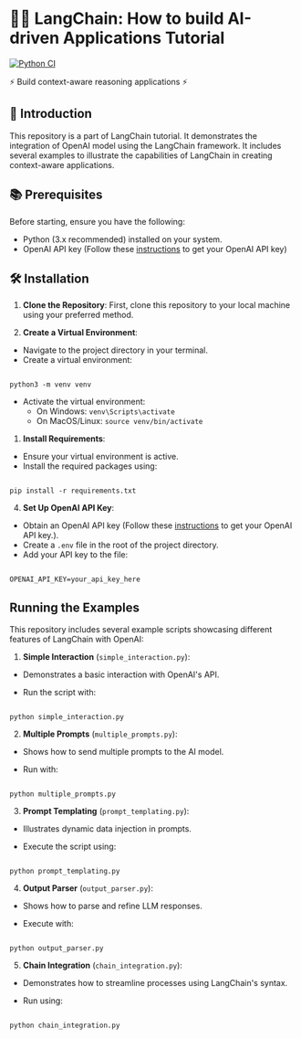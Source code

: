  

# 🦜️🔗 LangChain: How to build AI-driven Applications Tutorial 
[![Python CI](https://github.com/IoannisLazaridis-oc/LangChain-Tutorial/actions/workflows/python-ci.yml/badge.svg)](https://github.com/IoannisLazaridis-oc/LangChain-Tutorial/actions/workflows/python-ci.yml)

⚡ Build context-aware reasoning applications ⚡

## 🚀 Introduction
This repository is a part of LangChain tutorial. It demonstrates the integration of OpenAI model using the LangChain framework. It includes several examples to illustrate the capabilities of LangChain in creating context-aware applications.

## 📚 Prerequisites
Before starting, ensure you have the following:

- Python (3.x recommended) installed on your system.
- OpenAI API key (Follow these [instructions](https://www.howtogeek.com/885918/how-to-get-an-openai-api-key/) to get your OpenAI API key)


## 🛠 Installation

1. **Clone the Repository**: First, clone this repository to your local machine using your preferred method.

2. **Create a Virtual Environment**:

- Navigate to the project directory in your terminal.
- Create a virtual environment:

```

python3 -m venv venv

```

- Activate the virtual environment:
  - On Windows: `venv\Scripts\activate`
  - On MacOS/Linux: `source venv/bin/activate`


1. **Install Requirements**:

- Ensure your virtual environment is active.
- Install the required packages using:

```

pip install -r requirements.txt

```


4. **Set Up OpenAI API Key**:
- Obtain an OpenAI API key (Follow these [instructions](https://www.howtogeek.com/885918/how-to-get-an-openai-api-key/) to get your OpenAI API key.).
- Create a `.env` file in the root of the project directory.
- Add your API key to the file:

```

OPENAI_API_KEY=your_api_key_here

```

  
## Running the Examples

This repository includes several example scripts showcasing different features of LangChain with OpenAI:



1. **Simple Interaction** (`simple_interaction.py`):

- Demonstrates a basic interaction with OpenAI's API.

- Run the script with:

```

python simple_interaction.py

```


2. **Multiple Prompts** (`multiple_prompts.py`):

- Shows how to send multiple prompts to the AI model.

- Run with:

```

python multiple_prompts.py

```


3. **Prompt Templating** (`prompt_templating.py`):

- Illustrates dynamic data injection in prompts.

- Execute the script using:

```

python prompt_templating.py

```


4. **Output Parser** (`output_parser.py`):

- Shows how to parse and refine LLM responses.

- Execute with:

```

python output_parser.py

```  


5. **Chain Integration** (`chain_integration.py`):

- Demonstrates how to streamline processes using LangChain's syntax.

- Run using:

```

python chain_integration.py

```

  



  
